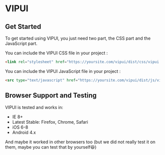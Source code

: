 # VIPUI

Get Started
-----------
To get started using VIPUI, you just need two part, the CSS part and the JavaScript part.

You can include the VIPUI CSS file in your project :

```html
<link rel="stylesheet" href="https://yoursite.com/vipui/dist/css/vipui.css">
```

You can include the VIPUI JavaScript file in your project :

```html
<src type="text/javascript" href="https://yoursite.com/vipui/dist/js/vipui.js"></script>
```

Browser Support and Testing
---------------------------

VIPUI is tested and works in:

* IE 8+
* Latest Stable: Firefox, Chrome, Safari
* iOS 6-8
* Android 4.x

And maybe it worked in other browsers too 
(but we did not really test it on them, maybe you can test that by yourself:laughing:)